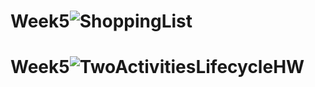 # Week5![ShoppingList](https://user-images.githubusercontent.com/50390723/161801798-d736d1e9-584b-4654-85e3-16578e560331.gif)<br/>
# Week5![TwoActivitiesLifecycleHW](https://user-images.githubusercontent.com/50390723/161802071-0a8903f8-5329-427c-819d-720f1fc220e2.gif)

